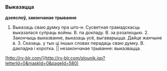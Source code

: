 ### Выказацца
**дзеяслоў, закончанае трыванне**

1. Выказаць сваю думку пра што-н. Сусветная грамадскасць выказалася супраць войны. В. па докладу. В. за рэзалюцыю. 2. Закончыць выказванне, выказаць усё, выгаварыцца. Дайце жанчыне в. 3. Сказаць. у тых ці іншых словах перадаць сваю думку. В. дакладна і коротка. || незакончанае трыванне: выказвацца.

<a rel="author">[http://rv-blr.com/](http://rv-blr.com/slounik.jsp?letterId=0&maskId=0&pageId=580)</a>
